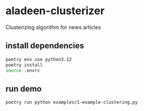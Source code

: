 # aladeen-clusterizer

Clusterizing algorithm for news articles

## install dependencies

```sh
poetry env use python3.12
poetry install
source .envrc
```

## run demo

```sh
poetry run python examples/1-example-clustering.py
```

